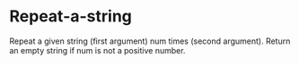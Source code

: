 # Repeat-a-string

Repeat a given string (first argument) num times (second argument). Return an empty string if num is not a positive number.
